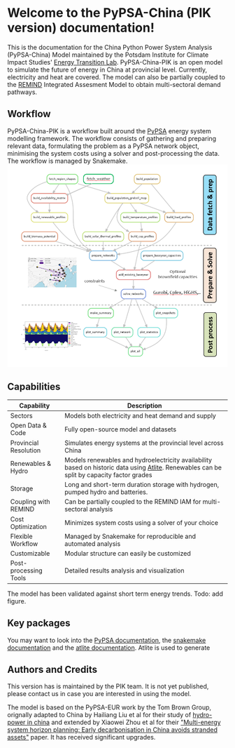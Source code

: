# Welcome to the PyPSA-China (PIK version) documentation!

This is the documentation for the China Python Power System Analysis (PyPSA-China) Model maintained by the Potsdam Institute for Climate Impact Studies' [Energy Transition Lab](https://www.pik-potsdam.de/en/institute/labs/energy-transition/energy-transition-lab). PyPSA-China-PIK is an open model to simulate the future of energy in China at provincial level. Currently, electricity and heat are covered. The model can also be partially coupled to the [REMIND](https://www.pik-potsdam.de/en/institute/departments/transformation-pathways/models/remind) Integrated Assesment Model to obtain multi-sectoral demand pathways.

## Workflow

PyPSA-China-PIK is a workflow built around the [PyPSA](https://pypsa.org/) energy system modelling framework. The workflow consists of gathering and preparing relevant data, formulating the problem as a PyPSA network object, minimising the system costs using a solver and post-processing the data. The workflow is managed by Snakemake. 
![PyPSA-China Workflow](./assets/img/pypsa-china-workflow.png)

## Capabilities

| Capability                | Description                                                                 |
|---------------------------|-----------------------------------------------------------------------------|
| Sectors                   | Models both electricity and heat demand and supply                          |
| Open Data & Code          | Fully open-source model and datasets                                        |
| Provincial Resolution     | Simulates energy systems at the provincial level across China               |
| Renewables & Hydro        | Models renewables and hydroelectricity availability based on historic data using [Atlite](https://atlite.readthedocs.io/en/latest/). Renewables can be split by capacity factor grades                        |
| Storage                   | Long and short-term duration storage with hydrogen, pumped hydro and batteries.                                                                        |
| Coupling with REMIND      | Can be partially coupled to the REMIND IAM for multi-sectoral analysis      |
| Cost Optimization         | Minimizes system costs using a solver of your choice                             |
| Flexible Workflow         | Managed by Snakemake for reproducible and automated analysis                |
| Customizable         | Modular structure can easily be customized                |
| Post-processing Tools     | Detailed results analysis and visualization                                 |

The model has been validated against short term energy trends. Todo: add figure. 


## Key packages 

You may want to look into the [PyPSA documentation](https://pypsa.readthedocs.io/en/stable/), the [snakemake documentation](https://snakemake.readthedocs.io/en/stable/) and the [atlite documentation](https://atlite.readthedocs.io/en/latest/). Atlite is used to generate

## Authors and Credits

This version has is maintained by the PIK team. It is not yet published, please contact us in case you are interested in using the model.

The model is based on the PyPSA-EUR work by the Tom Brown Group, orignally adapted to China by Hailiang Liu et al for their study of [hydro-power in china](https://doi.org/10.1016/j.apenergy.2019.02.009) and extended by Xiaowei Zhou et al for their  ["Multi-energy system horizon planning: Early decarbonisation in China avoids stranded assets"](https://doi.org/10.1049/ein2.12011) paper. It has received significant upgrades.

